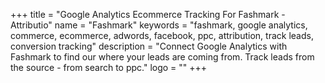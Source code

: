 +++
title = "Google Analytics Ecommerce Tracking For Fashmark - Attributio"
name = "Fashmark"
keywords = "fashmark, google analytics, commerce, ecommerce, adwords, facebook, ppc, attribution, track leads, conversion tracking"
description = "Connect Google Analytics with Fashmark to find our where your leads are coming from. Track leads from the source - from search to ppc."
logo = ""
+++
